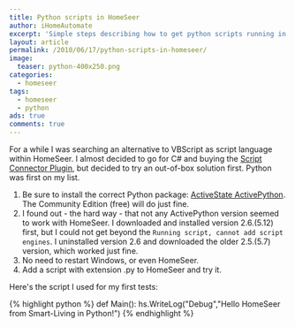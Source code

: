 ```yaml
---
title: Python scripts in HomeSeer
author: iHomeAutomate
excerpt: 'Simple steps describing how to get python scripts running in HomeSeer'
layout: article
permalink: /2010/06/17/python-scripts-in-homeseer/
image:
  teaser: python-400x250.png
categories:
  - homeseer
tags:
  - homeseer
  - python
ads: true
comments: true  
---
```

For a while I was searching an alternative to VBScript as script language within HomeSeer. I almost decided to go for C# and buying the [Script Connector Plugin](http://store.homeseer.com/store/Script-Connector-Plug-In-P460C155.aspx), but decided to try an out-of-box solution first. Python was first on my list.

1. Be sure to install the correct Python package: <a title="ActivePython" href="http://www.activestate.com/activepython/downloads" target="_blank">ActiveState ActivePython</a>. The Community Edition (free) will do just fine.
2. I found out - the hard way - that not any ActivePython version seemed to work with HomeSeer. I downloaded and installed version 2.6.(5.12) first, but I could not get beyond the `Running script, cannot add script engines`. I uninstalled version 2.6 and downloaded the older 2.5.(5.7) version, which worked just fine.
3. No need to restart Windows, or even HomeSeer.
4. Add a script with extension .py to HomeSeer and try it.

Here's the script I used for my first tests:

{% highlight python %}
def Main():
  hs.WriteLog("Debug","Hello HomeSeer from Smart-Living in Python!")
{% endhighlight %}        
